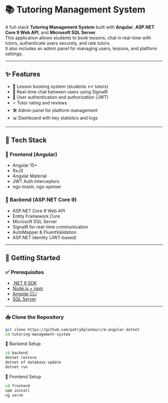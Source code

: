 # 📚 Tutoring Management System

A full-stack **Tutoring Management System** built with **Angular**, **ASP.NET Core 9 Web API**, and **Microsoft SQL Server**.  
This application allows students to book lessons, chat in real-time with tutors, authenticate users securely, and rate tutors.  
It also includes an admin panel for managing users, lessons, and platform settings.

---

## ✨ Features

- 📅 Lesson booking system (students ↔ tutors)  
- 💬 Real-time chat between users using SignalR  
- 🔐 User authentication and authorization (JWT)  
- ⭐ Tutor rating and reviews  
- 🛠️ Admin panel for platform management  
- 📊 Dashboard with key statistics and logs  

---

## 🧱 Tech Stack

### 🔹 Frontend (Angular)

- Angular 15+
- RxJS
- Angular Material
- JWT Auth Interceptors
- ngx-toastr, ngx-spinner

### 🔹 Backend (ASP.NET Core 9)

- ASP.NET Core 9 Web API
- Entity Framework Core
- Microsoft SQL Server
- SignalR for real-time communication
- AutoMapper & FluentValidation
- ASP.NET Identity (JWT-based)

---

## 🚀 Getting Started

### ✅ Prerequisites

- [.NET 9 SDK](https://dotnet.microsoft.com/en-us/download/dotnet/9.0)
- [Node.js + npm](https://nodejs.org/)
- [Angular CLI](https://angular.io/cli)
- [SQL Server](https://www.microsoft.com/en-us/sql-server)

---

### 📥 Clone the Repository

```bash
git clone https://github.com/patrykplonka/crm-angular-dotnet
cd tutoring-management-system
```

🔧 Backend Setup
```bash
cd backend
dotnet restore
dotnet ef database update
dotnet run
```
🎨 Frontend Setup
```bash
cd frontend
npm install
ng serve
```
